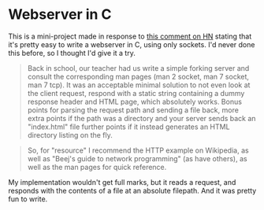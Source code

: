 # Webserver in C

This is a mini-project made in response to [this comment on HN](https://news.ycombinator.com/item?id=34037547) stating that 
it's pretty easy to write a webserver in C, using only sockets.
I'd never done this before, so I thought I'd give it a try.

> Back in school, our teacher had us write a simple forking server and consult the corresponding man pages (man 2 socket, man 7 socket, man 7 tcp).
It was an acceptable minimal solution to not even look at the client request, respond with a static string containing a dummy response header and HTML page, which absolutely works.
Bonus points for parsing the request path and sending a file back, more extra points if the path was a directory and your server sends back an "index.html" file
further points if it instead generates an HTML directory listing on the fly.

> So, for "resource" I recommend the HTTP example on Wikipedia, as well as "Beej's guide to network programming" (as have others), as well as the man pages for quick reference.

My implementation wouldn't get full marks, but it reads a request, and responds with the contents of a file at an absolute filepath. And it was pretty fun to write.
